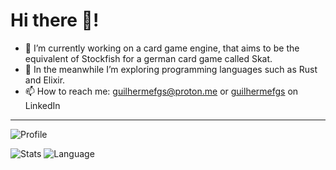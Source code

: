 
# Hi there 👋!

- 🔭 I’m currently working on a card game engine, that aims to be the equivalent of Stockfish for a german card game called Skat.
- 🌱 In the meanwhile I’m exploring programming languages such as Rust and Elixir.
- 📫 How to reach me: [guilhermefgs@proton.me](mailto:guilhermefgs@proton.me) or [guilhermefgs](https://www.linkedin.com/in/guilhermefgs/) on LinkedIn
---

![Profile](http://github-profile-summary-cards.vercel.app/api/cards/profile-details?username=guilhermefgs&theme=nord_dark)

![Stats](http://github-profile-summary-cards.vercel.app/api/cards/stats?username=guilhermefgs&theme=nord_dark) ![Language](http://github-profile-summary-cards.vercel.app/api/cards/most-commit-language?username=guilhermefgs&theme=nord_dark)

<!--
**aateg/aateg** is a ✨ _special_ ✨ repository because its `README.md` (this file) appears on your GitHub profile.

Here are some ideas to get you started:

- 🔭 I’m currently working on ...
- 🌱 I’m currently learning ...
- 👯 I’m looking to collaborate on ...
- 🤔 I’m looking for help with ...
- 💬 Ask me about ...
- 📫 How to reach me: ...
- 😄 Pronouns: ...
- ⚡ Fun fact: ...
-->
